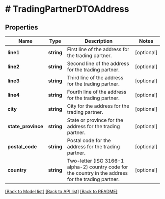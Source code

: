 # # TradingPartnerDTOAddress

## Properties

Name | Type | Description | Notes
------------ | ------------- | ------------- | -------------
**line1** | **string** | First line of the address for the trading partner. | [optional]
**line2** | **string** | Second line of the address for the trading partner. | [optional]
**line3** | **string** | Third line of the address for the trading partner. | [optional]
**line4** | **string** | Fourth line of the address for the trading partner. | [optional]
**city** | **string** | City for the address for the trading partner. | [optional]
**state_province** | **string** | State or province for the address for the trading partner. | [optional]
**postal_code** | **string** | Postal code for the address for the trading partner. | [optional]
**country** | **string** | Two-letter (ISO 3166-1 alpha-2) country code for the country in the address for the trading partner. | [optional]

[[Back to Model list]](../../README.md#models) [[Back to API list]](../../README.md#endpoints) [[Back to README]](../../README.md)

